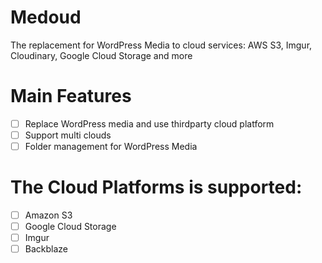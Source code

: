 Medoud
=

The replacement for WordPress Media to cloud services: AWS S3, Imgur, Cloudinary, Google Cloud Storage and more

# Main Features
- [ ] Replace WordPress media and use thirdparty cloud platform
- [ ] Support multi clouds
- [ ] Folder management for WordPress Media

# The Cloud Platforms is supported:
- [ ] Amazon S3
- [ ] Google Cloud Storage
- [ ] Imgur
- [ ] Backblaze